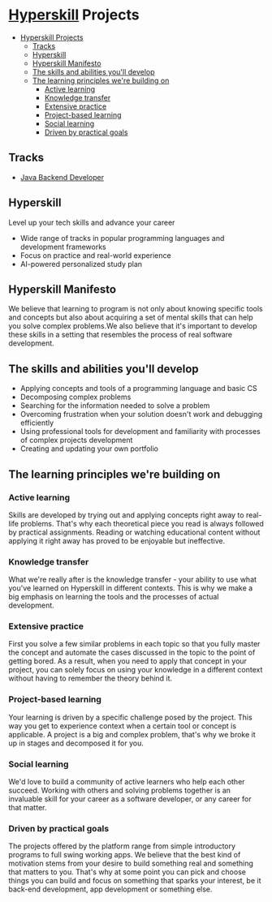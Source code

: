 # [Hyperskill](https://hi.hyperskill.org/) Projects

- [Hyperskill Projects](#hyperskill-projects)
  - [Tracks](#tracks)
  - [Hyperskill](#hyperskill)
  - [Hyperskill Manifesto](#hyperskill-manifesto)
  - [The skills and abilities you'll develop](#the-skills-and-abilities-youll-develop)
  - [The learning principles we're building on](#the-learning-principles-were-building-on)
    - [Active learning](#active-learning)
    - [Knowledge transfer](#knowledge-transfer)
    - [Extensive practice](#extensive-practice)
    - [Project-based learning](#project-based-learning)
    - [Social learning](#social-learning)
    - [Driven by practical goals](#driven-by-practical-goals)

## Tracks
- [Java Backend Developer](./Java%20Backend/README.md)

## Hyperskill
Level up your tech skills and advance your career

- Wide range of tracks in popular programming languages and development frameworks
- Focus on practice and real-world experience
- AI-powered personalized study plan

## Hyperskill Manifesto
We believe that learning to program is not only about knowing specific tools and concepts but also about acquiring a set of mental skills that can help you solve complex problems.We also believe that it's important to develop these skills in a setting that resembles the process of real software development.

## The skills and abilities you'll develop
- Applying concepts and tools of a programming language and basic CS
- Decomposing complex problems
- Searching for the information needed to solve a problem
- Overcoming frustration when your solution doesn't work and debugging efficiently
- Using professional tools for development and familiarity with processes of complex projects development
- Creating and updating your own portfolio

## The learning principles we're building on
### Active learning
Skills are developed by trying out and applying concepts right away to real-life problems. That's why each theoretical piece you read is always followed by practical assignments. Reading or watching educational content without applying it right away has proved to be enjoyable but ineffective.

### Knowledge transfer
What we're really after is the knowledge transfer - your ability to use what you've learned on Hyperskill in different contexts. This is why we make a big emphasis on learning the tools and the processes of actual development.

### Extensive practice
First you solve a few similar problems in each topic so that you fully master the concept and automate the cases discussed in the topic to the point of getting bored. As a result, when you need to apply that concept in your project, you can solely focus on using your knowledge in a different context without having to remember the theory behind it.

### Project-based learning
Your learning is driven by a specific challenge posed by the project. This way you get to experience context when a certain tool or concept is applicable.
A project is a big and complex problem, that's why we broke it up in stages and decomposed it for you.

### Social learning
We'd love to build a community of active learners who help each other succeed. Working with others and solving problems together is an invaluable skill for your career as a software developer, or any career for that matter.

### Driven by practical goals
The projects offered by the platform range from simple introductory programs to full swing working apps. We believe that the best kind of motivation stems from your desire to build something real and something that matters to you. That's why at some point you can pick and choose things you can build and focus on something that sparks your interest, be it back-end development, app development or something else.